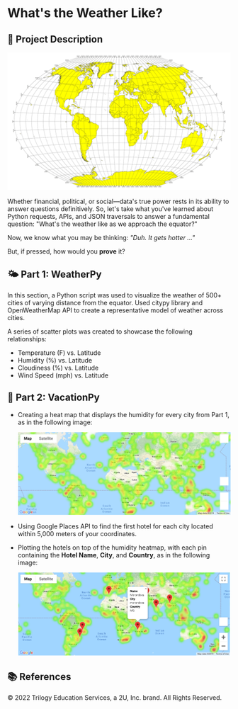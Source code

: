 # What's the Weather Like?

## 📝 Project Description

![equator](Images/equatorsign.png)

Whether financial, political, or social&mdash;data's true power rests in its ability to answer questions definitively. So, let's take what you've learned about Python requests, APIs, and JSON traversals to answer a fundamental question: "What's the weather like as we approach the equator?"

Now, we know what you may be thinking: _"Duh. It gets hotter ..."_

But, if pressed, how would you **prove** it?

## 🌤️ Part 1: WeatherPy

In this section, a Python script was used to visualize the weather of 500+ cities of varying distance from the equator. 
Used citypy library and OpenWeatherMap API to create a representative model of weather across cities.

A series of scatter plots was created to showcase the following relationships:

* Temperature (F) vs. Latitude
* Humidity (%) vs. Latitude
* Cloudiness (%) vs. Latitude
* Wind Speed (mph) vs. Latitude

## 🌴 Part 2: VacationPy

* Creating a heat map that displays the humidity for every city from Part 1, as in the following image:

  ![heatmap](Images/heatmap.png)

* Using Google Places API to find the first hotel for each city located within 5,000 meters of your coordinates.

* Plotting the hotels on top of the humidity heatmap, with each pin containing the **Hotel Name**, **City**, and **Country**, as in the following image:

  ![hotel map](Images/hotel_map.png)

## 📚 References
© 2022 Trilogy Education Services, a 2U, Inc. brand. All Rights Reserved.
